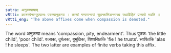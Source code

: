 ```yaml
---
sutra: अनुकम्पायाम्
vRtti: कारुण्येनाभ्युपपात्तः परस्यानुकम्पा । तस्यां गम्यमानायां सुबन्तात्तिङन्ताच्च यथाविहितं प्रत्ययो भवति ॥
vRtti_eng: "The above affixes come when compassion is denoted."
---
```

The word अनुकम्पा means  'compassion, pity, endearment'. Thus पुत्रकः 'the little child', 'poor child'. वत्सकः, दुर्बलकः, बुभुक्षिकः, विश्वसितकि 'fie ! he trusts'. स्वपितकि 'alas ! he sleeps'. The two latter are examples of finite verbs taking this affix.
